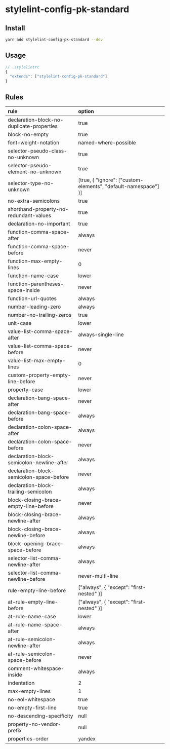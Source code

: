 # stylelint-config-pk-standard

## Install

```sh
yarn add stylelint-config-pk-standard --dev
```

## Usage

```javascript
// .stylelintrc
{
  "extends": ["stylelint-config-pk-standard"]
}
```

## Rules

| rule                                      | option                                                         |
| :---------------------------------------- | :------------------------------------------------------------- |
| declaration-block-no-duplicate-properties | true                                                           |
| block-no-empty                            | true                                                           |
| font-weight-notation                      | named-where-possible                                           |
| selector-pseudo-class-no-unknown          | true                                                           |
| selector-pseudo-element-no-unknown        | true                                                           |
| selector-type-no-unknown                  | [true, { "ignore": ["custom-elements", "default-namespace"] }] |
| no-extra-semicolons                       | true                                                           |
| shorthand-property-no-redundant-values    | true                                                           |
| declaration-no-important                  | true                                                           |
| function-comma-space-after                | always                                                         |
| function-comma-space-before               | never                                                          |
| function-max-empty-lines                  | 0                                                              |
| function-name-case                        | lower                                                          |
| function-parentheses-space-inside         | never                                                          |
| function-url-quotes                       | always                                                         |
| number-leading-zero                       | always                                                         |
| number-no-trailing-zeros                  | true                                                           |
| unit-case                                 | lower                                                          |
| value-list-comma-space-after              | always-single-line                                             |
| value-list-comma-space-before             | never                                                          |
| value-list-max-empty-lines                | 0                                                              |
| custom-property-empty-line-before         | never                                                          |
| property-case                             | lower                                                          |
| declaration-bang-space-after              | never                                                          |
| declaration-bang-space-before             | always                                                         |
| declaration-colon-space-after             | always                                                         |
| declaration-colon-space-before            | never                                                          |
| declaration-block-semicolon-newline-after | always                                                         |
| declaration-block-semicolon-space-before  | never                                                          |
| declaration-block-trailing-semicolon      | always                                                         |
| block-closing-brace-empty-line-before     | never                                                          |
| block-closing-brace-newline-after         | always                                                         |
| block-closing-brace-newline-before        | always                                                         |
| block-opening-brace-space-before          | always                                                         |
| selector-list-comma-newline-after         | always                                                         |
| selector-list-comma-newline-before        | never-multi-line                                               |
| rule-empty-line-before                    | ["always", { "except": "first-nested" }]                       |
| at-rule-empty-line-before                 | ["always", { "except": "first-nested" }]                       |
| at-rule-name-case                         | lower                                                          |
| at-rule-name-space-after                  | always                                                         |
| at-rule-semicolon-newline-after           | always                                                         |
| at-rule-semicolon-space-before            | never                                                          |
| comment-whitespace-inside                 | always                                                         |
| indentation                               | 2                                                              |
| max-empty-lines                           | 1                                                              |
| no-eol-whitespace                         | true                                                           |
| no-empty-first-line                       | true                                                           |
| no-descending-specificity                 | null                                                           |
| property-no-vendor-prefix                 | null                                                           |
| properties-order                          | yandex                                                         |
